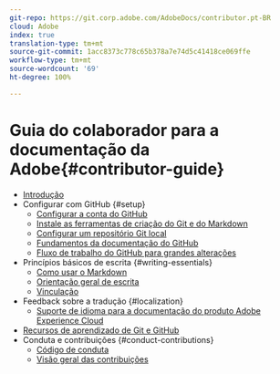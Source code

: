 ```yaml
---
git-repo: https://git.corp.adobe.com/AdobeDocs/contributor.pt-BR
cloud: Adobe
index: true
translation-type: tm+mt
source-git-commit: 1acc8373c778c65b378a7e74d5c41418ce069ffe
workflow-type: tm+mt
source-wordcount: '69'
ht-degree: 100%

---
```



# Guia do colaborador para a documentação da Adobe{#contributor-guide}

+ [Introdução](introduction.md)
+ Configurar com GitHub {#setup}
   + [Configurar a conta do GitHub](setup/github-signup.md)
   + [Instale as ferramentas de criação do Git e do Markdown](setup/install-tools.md)
   + [Configurar um repositório Git local](setup/local-repo.md)
   + [Fundamentos da documentação do GitHub](setup/git-fundamentals.md)
   + [Fluxo de trabalho do GitHub para grandes alterações](setup/full-workflow.md)
+ Princípios básicos de escrita {#writing-essentials}
   + [Como usar o Markdown](writing-essentials/markdown.md)
   + [Orientação geral de escrita](writing-essentials/general-writing-guidance.md)
   + [Vinculação](writing-essentials/linking.md)
+ Feedback sobre a tradução {#localization}
   + [Suporte de idioma para a documentação do produto Adobe Experience Cloud](localization/machine-translation.md)
+ [Recursos de aprendizado de Git e GitHub](resources.md)
+ Conduta e contribuições {#conduct-contributions}
   + [Código de conduta](conduct/code-of-conduct.md)
   + [Visão geral das contribuições](conduct/contributing.md)
